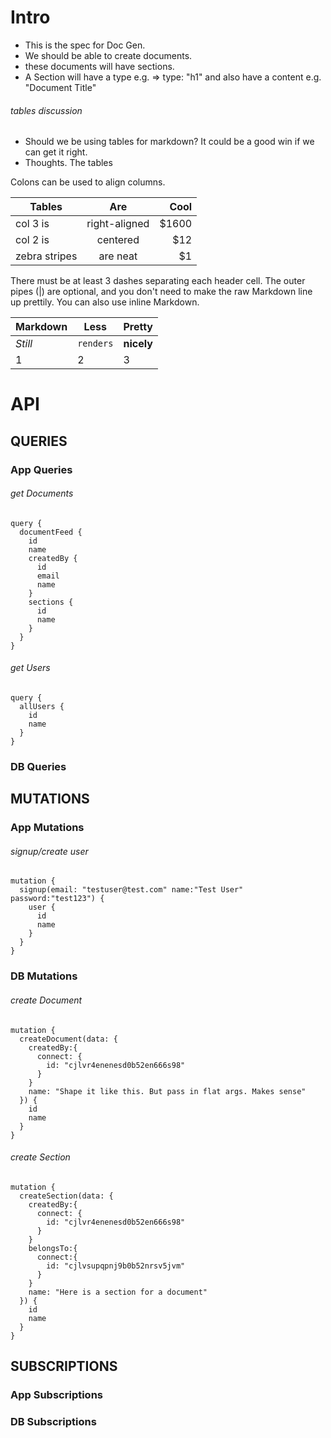 # Intro

- This is the spec for Doc Gen.
- We should be able to create documents.
- these documents will have sections.
- A Section will have a type e.g. => type: "h1" and also have a content e.g. "Document Title"

###### tables discussion

- Should we be using tables for markdown? It could be a good win if we can get it right.
- Thoughts. The tables

Colons can be used to align columns.

| Tables        |      Are      |  Cool |
| ------------- | :-----------: | ----: |
| col 3 is      | right-aligned | $1600 |
| col 2 is      |   centered    |   $12 |
| zebra stripes |   are neat    |    $1 |

There must be at least 3 dashes separating each header cell.
The outer pipes (|) are optional, and you don't need to make the
raw Markdown line up prettily. You can also use inline Markdown.

| Markdown | Less      | Pretty     |
| -------- | --------- | ---------- |
| _Still_  | `renders` | **nicely** |
| 1        | 2         | 3          |

# API

## QUERIES

### App Queries

###### get Documents

```
query {
  documentFeed {
    id
    name
    createdBy {
      id
      email
      name
    }
    sections {
      id
      name
    }
  }
}
```

###### get Users

```
query {
  allUsers {
    id
    name
  }
}
```

### DB Queries

## MUTATIONS

### App Mutations

###### signup/create user

```
mutation {
  signup(email: "testuser@test.com" name:"Test User" password:"test123") {
    user {
      id
      name
    }
  }
}
```

### DB Mutations

###### create Document

```
mutation {
  createDocument(data: {
    createdBy:{
      connect: {
        id: "cjlvr4enenesd0b52en666s98"
      }
    }
    name: "Shape it like this. But pass in flat args. Makes sense"
  }) {
    id
    name
  }
}
```

###### create Section

```
mutation {
  createSection(data: {
    createdBy:{
      connect: {
        id: "cjlvr4enenesd0b52en666s98"
      }
    }
    belongsTo:{
      connect:{
        id: "cjlvsupqpnj9b0b52nrsv5jvm"
      }
    }
    name: "Here is a section for a document"
  }) {
    id
    name
  }
}
```

## SUBSCRIPTIONS

### App Subscriptions

### DB Subscriptions
